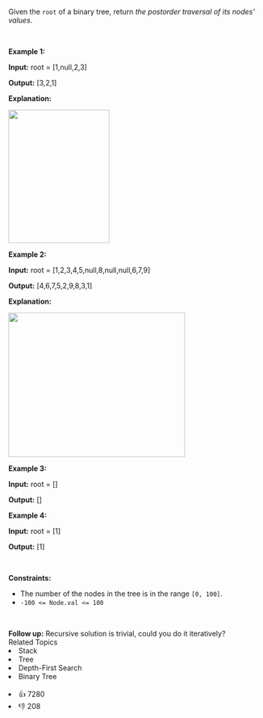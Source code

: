 <p>Given the <code>root</code> of a&nbsp;binary tree, return <em>the postorder traversal of its nodes' values</em>.</p>

<p>&nbsp;</p> 
<p><strong class="example">Example 1:</strong></p>

<div class="example-block"> 
 <p><strong>Input:</strong> <span class="example-io">root = [1,null,2,3]</span></p> 
</div>

<p><strong>Output:</strong> <span class="example-io">[3,2,1]</span></p>

<p><strong>Explanation:</strong></p>

<p><img alt="" src="https://assets.leetcode.com/uploads/2024/08/29/screenshot-2024-08-29-202743.png" style="width: 200px; height: 264px;" /></p>

<p><strong class="example">Example 2:</strong></p>

<div class="example-block"> 
 <p><strong>Input:</strong> <span class="example-io">root = [1,2,3,4,5,null,8,null,null,6,7,9]</span></p> 
</div>

<p><strong>Output:</strong> <span class="example-io">[4,6,7,5,2,9,8,3,1]</span></p>

<p><strong>Explanation:</strong></p>

<p><img alt="" src="https://assets.leetcode.com/uploads/2024/08/29/tree_2.png" style="width: 350px; height: 286px;" /></p>

<p><strong class="example">Example 3:</strong></p>

<div class="example-block"> 
 <p><strong>Input:</strong> <span class="example-io">root = []</span></p> 
</div>

<p><strong>Output:</strong> <span class="example-io">[]</span></p>

<p><strong class="example">Example 4:</strong></p>

<div class="example-block"> 
 <p><strong>Input:</strong> <span class="example-io">root = [1]</span></p> 
</div>

<p><strong>Output:</strong> <span class="example-io">[1]</span></p>

<p>&nbsp;</p> 
<p><strong>Constraints:</strong></p>

<ul> 
 <li>The number of the nodes in the tree is in the range <code>[0, 100]</code>.</li> 
 <li><code>-100 &lt;= Node.val &lt;= 100</code></li> 
</ul>

<p>&nbsp;</p> 
<strong>Follow up:</strong> Recursive solution is trivial, could you do it iteratively?

<div><div>Related Topics</div><div><li>Stack</li><li>Tree</li><li>Depth-First Search</li><li>Binary Tree</li></div></div><br><div><li>👍 7280</li><li>👎 208</li></div>